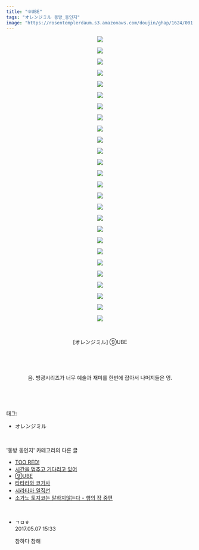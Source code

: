 ```yaml
---
title: "⑨UBE"
tags: "オレンジミル 동방_동인지"
image: "https://rosentemplerdaum.s3.amazonaws.com/doujin/ghap/1624/001.jpg"
---
```

<div class="article">
<p style="text-align: center; clear: none; float: none;"><img src="{{ site.imgserver10 }}/ghap/1624/001.jpg"/></p>
<p style="text-align: center; clear: none; float: none;"><img src="{{ site.imgserver10 }}/ghap/1624/002.jpg"/></p>
<p style="text-align: center; clear: none; float: none;"><img src="{{ site.imgserver10 }}/ghap/1624/003.jpg"/></p>
<p style="text-align: center; clear: none; float: none;"><img src="{{ site.imgserver10 }}/ghap/1624/004.jpg"/></p>
<p style="text-align: center; clear: none; float: none;"><img src="{{ site.imgserver10 }}/ghap/1624/005.jpg"/></p>
<p style="text-align: center; clear: none; float: none;"><img src="{{ site.imgserver10 }}/ghap/1624/006.jpg"/></p>
<p style="text-align: center; clear: none; float: none;"><img src="{{ site.imgserver10 }}/ghap/1624/007.jpg"/></p>
<p style="text-align: center; clear: none; float: none;"><img src="{{ site.imgserver10 }}/ghap/1624/008.jpg"/></p>
<p style="text-align: center; clear: none; float: none;"><img src="{{ site.imgserver10 }}/ghap/1624/009.jpg"/></p>
<p style="text-align: center; clear: none; float: none;"><img src="{{ site.imgserver10 }}/ghap/1624/010.jpg"/></p>
<p style="text-align: center; clear: none; float: none;"><img src="{{ site.imgserver10 }}/ghap/1624/011.jpg"/></p>
<p style="text-align: center; clear: none; float: none;"><img src="{{ site.imgserver10 }}/ghap/1624/012.jpg"/></p>
<p style="text-align: center; clear: none; float: none;"><img src="{{ site.imgserver10 }}/ghap/1624/013.jpg"/></p>
<p style="text-align: center; clear: none; float: none;"><img src="{{ site.imgserver10 }}/ghap/1624/014.jpg"/></p>
<p style="text-align: center; clear: none; float: none;"><img src="{{ site.imgserver10 }}/ghap/1624/015.jpg"/></p>
<p style="text-align: center; clear: none; float: none;"><img src="{{ site.imgserver10 }}/ghap/1624/016.jpg"/></p>
<p style="text-align: center; clear: none; float: none;"><img src="{{ site.imgserver10 }}/ghap/1624/017.jpg"/></p>
<p style="text-align: center; clear: none; float: none;"><img src="{{ site.imgserver10 }}/ghap/1624/018.jpg"/></p>
<p style="text-align: center; clear: none; float: none;"><img src="{{ site.imgserver10 }}/ghap/1624/019.jpg"/></p>
<p style="text-align: center; clear: none; float: none;"><img src="{{ site.imgserver10 }}/ghap/1624/020.jpg"/></p>
<p style="text-align: center; clear: none; float: none;"><img src="{{ site.imgserver10 }}/ghap/1624/021.jpg"/></p>
<p style="text-align: center; clear: none; float: none;"><img src="{{ site.imgserver10 }}/ghap/1624/022.jpg"/></p>
<p style="text-align: center; clear: none; float: none;"><img src="{{ site.imgserver10 }}/ghap/1624/023.jpg"/></p>
<p style="text-align: center; clear: none; float: none;"><img src="{{ site.imgserver10 }}/ghap/1624/024.jpg"/></p>
<p style="text-align: center; clear: none; float: none;"><img src="{{ site.imgserver10 }}/ghap/1624/025.jpg"/></p>
<p style="text-align: center; clear: none; float: none;"><img src="{{ site.imgserver10 }}/ghap/1624/026.jpg"/></p>
<p style="text-align: center; clear: none; float: none;"><br/></p>
<p style="text-align: center; clear: none; float: none;">[オレンジミル] ⑨UBE</p>
<p style="text-align: center; clear: none; float: none;"><br/></p>
<p style="text-align: center; clear: none; float: none;"><br/></p>
<p style="text-align: center; clear: none; float: none;">음. 방광시리즈가 너무 예술과 재미를 한번에 잡아서 나머지들은 영.</p>
<p><br/></p>
</div><br/>
<div class="tagTrail">
<p>태그: </p>
<ul>
<li>オレンジミル</li>
</ul>
</div><br/>
<div class="another">
<p>'동방 동인지' 카테고리의 다른 글</p>
<ul>
<li><a href="/ghap_1626">TOO RED!</a></li>
<li><a href="/ghap_1625">시간을 멈추고 기다리고 있어</a></li>
<li><a href="/ghap_1624">⑨UBE</a></li>
<li><a href="/ghap_1623">타타라와 코가사</a></li>
<li><a href="/ghap_1622">시라타마 일직선</a></li>
<li><a href="/ghap_1621">소가노 토지코는 말하지않는다 - 행의 장 중편</a></li>
</ul>
</div><br/>
<div class="cb_module cb_fluid">
<div class="cb_wrt cb_profile">
<div class="comment">
<ul>
<li class="cb_thumb_off" id="comment14982958">
<div class="cb_comment_area">
<div class="cb_info_area">
<div class="cb_section">
<span class="cb_nick_name">ㄱㅁㅎ</span>
</div>
<div class="cb_section">
<span class="cb_date">2017.05.07 15:33 </span>
</div>
</div>
<div class="cb_dsc_comment">
<p class="cb_dsc">
											참하다 참해
										</p>
</div>
</div></li>
</ul>
</div>
</div><!-- commentList close -->
</div><br/>
